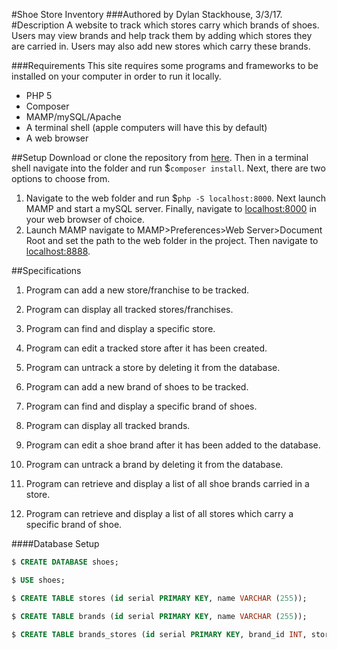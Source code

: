 #Shoe Store Inventory
###Authored by Dylan Stackhouse, 3/3/17.
#Description
A website to track which stores carry which brands of shoes. Users may view brands and help track them by adding which stores they are carried in. Users may also add new stores which carry these brands.

###Requirements
This site requires some programs and frameworks to be installed on your computer in order to run it locally.
* PHP 5
* Composer
* MAMP/mySQL/Apache
* A terminal shell (apple computers will have this by default)
* A web browser

##Setup
Download or clone the repository from [here](https://github.com/DylanCStack/php-shoes-inventory). Then in a terminal shell navigate into the folder and run $`composer install`. Next, there are two options to choose from.

1. Navigate to the web folder and run $`php -S localhost:8000`. Next launch MAMP and start a mySQL server.  Finally, navigate to [localhost:8000](http://localhost:8000) in your web browser of choice.
2. Launch MAMP navigate to MAMP>Preferences>Web Server>Document Root and set the path to the web folder in the project. Then navigate to [localhost:8888](http://localhost:8888).

##Specifications

1. Program can add a new store/franchise to be tracked.
2. Program can display all tracked stores/franchises.
3. Program can find and display a specific store.
4. Program can edit a tracked store after it has been created.
5. Program can untrack a store by deleting it from the database.
6. Program can add a new brand of shoes to be tracked.
7. Program can find and display a specific brand of shoes.
8. Program can display all tracked brands.
9. Program can edit a shoe brand after it has been added to the database.
10. Program can untrack a brand by deleting it from the database.

11. Program can retrieve and display a list of all shoe brands carried in a store.
12. Program can retrieve and display a list of all stores which carry a specific brand of shoe.

####Database Setup

``` SQL
$ CREATE DATABASE shoes;

$ USE shoes;

$ CREATE TABLE stores (id serial PRIMARY KEY, name VARCHAR (255));

$ CREATE TABLE brands (id serial PRIMARY KEY, name VARCHAR (255));

$ CREATE TABLE brands_stores (id serial PRIMARY KEY, brand_id INT, store_id INT);


```
